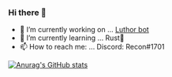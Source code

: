 ### Hi there 👋



- 🔭 I’m currently working on ...
  [Luthor bot](https://github.com/Recontaminated/Luthor)
- 🌱 I’m currently learning ...
  Rust🦀
- 📫 How to reach me: ...
  Discord: Recon#1701

[![Anurag's GitHub stats](https://github-readme-stats.vercel.app/api?username=Recontaminated)](https://github.com/anuraghazra/github-readme-stats)
